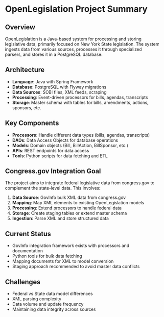 # OpenLegislation Project Summary

## Overview
OpenLegislation is a Java-based system for processing and storing legislative data, primarily focused on New York State legislation. The system ingests data from various sources, processes it through specialized parsers, and stores it in a PostgreSQL database.

## Architecture
- **Language**: Java with Spring Framework
- **Database**: PostgreSQL with Flyway migrations
- **Data Sources**: SOBI files, XML feeds, scraping
- **Processing**: Event-driven processors for bills, agendas, transcripts
- **Storage**: Master schema with tables for bills, amendments, actions, sponsors, etc.

## Key Components
- **Processors**: Handle different data types (bills, agendas, transcripts)
- **DAOs**: Data Access Objects for database operations
- **Models**: Domain objects (Bill, BillAction, BillSponsor, etc.)
- **APIs**: REST endpoints for data access
- **Tools**: Python scripts for data fetching and ETL

## Congress.gov Integration Goal
The project aims to integrate federal legislative data from congress.gov to complement the state-level data. This involves:

1. **Data Source**: GovInfo bulk XML data from congress.gov
2. **Mapping**: Map XML elements to existing OpenLegislation models
3. **Processing**: Extend processors to handle federal data
4. **Storage**: Create staging tables or extend master schema
5. **Ingestion**: Parse XML and store structured data

## Current Status
- GovInfo integration framework exists with processors and documentation
- Python tools for bulk data fetching
- Mapping documents for XML to model conversion
- Staging approach recommended to avoid master data conflicts

## Challenges
- Federal vs State data model differences
- XML parsing complexity
- Data volume and update frequency
- Maintaining data integrity across sources
